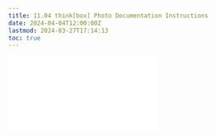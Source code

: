 ```yaml
---
title: 11.04 think[box] Photo Documentation Instructions
date: 2024-04-04T12:00:00Z
lastmod: 2024-03-27T17:14:13
toc: true
---
```


![Link to included file content](../../../../photography/thinkbox-photo-documentation-instructions.md)
